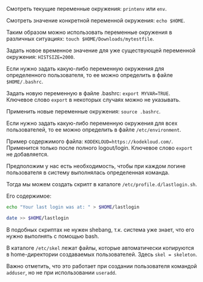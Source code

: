 Смотреть текущие переменные окружения: `printenv` или `env`.

Смотреть значение конкретной переменной окружения: `echo $HOME`.

Таким образом можно использовать переменные окружения в различных ситуациях: `touch $HOME/Downloads/mytestfile`.

Задать новое временное значение для уже существующей переменной окружения: `HISTSIZE=2000`.

Если нужно задать какую-либо переменную окружения для определенного пользователя, то ее можно определить в файле `$HOME/.bashrc`.

Задать новую переменную в файле .bashrc: `export MYVAR=TRUE`. Ключевое слово `export` в некоторых случаях можно не указывать.

Применить новые переменные окружения: `source .bashrc`.

Если нужно задать какую-либо переменную окружения для всех пользователей, то ее можно определить в файле `/etc/environment`.

Пример содержимого файла: `KODEKLOUD=https://kodekloud.com/`. Применится только после полного logout/login. Ключевое слово `export` не добавляется.

Предположим у нас есть необходимость, чтобы при каждом логине пользователя в систему выполнялась определенная команда.

Тогда мы можем создать скрипт в каталоге `/etc/profile.d/lastlogin.sh`.

Его содержимое:

```bash
echo "Your last login was at: " > $HOME/lastlogin

date >> $HOME/lastlogin
```

В подобных скриптах не нужен shebang, т.к. система уже знает, что его нужно выполнять с помощью bash.

В каталоге `/etc/skel` лежат файлы, которые автоматически копируются в home-директории создаваемых пользователей. Здесь `skel = skeleton`.

Важно отметить, что это работает при создании пользователя командой `adduser`, но не при использовании `useradd`.